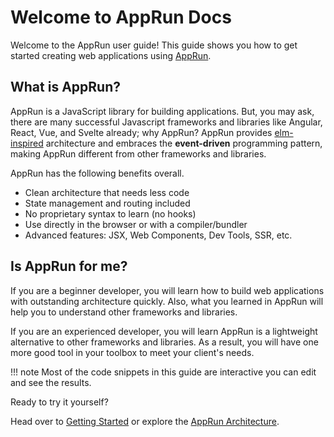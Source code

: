# Welcome to AppRun Docs

Welcome to the AppRun user guide! This guide shows you how to get started creating web applications using [AppRun](https://github.com/yysun/apprun).

## What is AppRun?

AppRun is a JavaScript library for building applications. But, you may ask, there are many successful Javascript frameworks and libraries like Angular, React, Vue, and Svelte already; why AppRun?
AppRun provides [elm-inspired](https://guide.elm-lang.org/architecture) architecture and embraces the **event-driven** programming pattern, making AppRun different from other frameworks and libraries.

AppRun has the following benefits overall.

* Clean architecture that needs less code
* State management and routing included
* No proprietary syntax to learn (no hooks)
* Use directly in the browser or with a compiler/bundler
* Advanced features: JSX, Web Components, Dev Tools, SSR, etc.

## Is AppRun for me?

If you are a beginner developer, you will learn how to build web applications with outstanding architecture quickly. Also, what you learned in AppRun will help you to understand other frameworks and libraries.

If you are an experienced developer, you will learn AppRun is a lightweight alternative to other frameworks and libraries. As a result, you will have one more good tool in your toolbox to meet your client's needs.

!!! note
    Most of the code snippets in this guide are interactive you can edit and see the results.

Ready to try it yourself?

Head over to [Getting Started](getting-started.md) or explore the [AppRun Architecture](architecture.md).